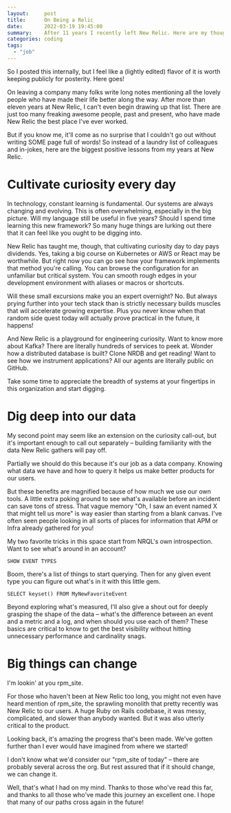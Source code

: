 ```yaml
---
layout:     post
title:      On Being a Relic
date:       2022-03-19 19:45:00
summary:    After 11 years I recently left New Relic. Here are my thoughts on the occasion.
categories: coding
tags:
  - "job"
---
```


So I posted this internally, but I feel like a (lightly edited) flavor of it is
worth keeping publicly for posterity. Here goes!

On leaving a company many folks write long notes mentioning all the lovely
people who have made their life better along the way. After more than eleven
years at New Relic, I can't even begin drawing up that list. There are just too
many freaking awesome people, past and present, who have made New Relic the
best place I've ever worked.

But if you know me, it'll come as no surprise that I couldn't go out without
writing SOME page full of words! So instead of a laundry list of colleagues and
in-jokes, here are the biggest positive lessons from my years at New Relic.

# Cultivate curiosity every day

In technology, constant learning is fundamental. Our systems are always
changing and evolving. This is often overwhelming, especially in the big
picture. Will my language still be useful in five years? Should I spend time
learning this new framework? So many huge things are lurking out there that it
can feel like you ought to be digging into.

New Relic has taught me, though, that cultivating curiosity day to day pays
dividends. Yes, taking a big course on Kubernetes or AWS or React may be
worthwhile. But right now you can go see how your framework implements that
method you're calling. You can browse the configuration for an unfamiliar but
critical system. You can smooth rough edges in your development environment
with aliases or macros or shortcuts.

Will these small excursions make you an expert overnight? No. But always prying
further into your tech stack than is strictly necessary builds muscles that
will accelerate growing expertise. Plus you never know when that random side
quest today will actually prove practical in the future, it happens!

And New Relic is a playground for engineering curiosity. Want to know more
about Kafka? There are literally hundreds of services to peek at. Wonder how a
distributed database is built? Clone NRDB and get reading! Want to see how we
instrument applications? All our agents are literally public on GitHub.

Take some time to appreciate the breadth of systems at your fingertips in this
organization and start digging.

# Dig deep into our data

My second point may seem like an extension on the curiosity call-out, but it's
important enough to call out separately – building familiarity with the data
New Relic gathers will pay off.

Partially we should do this because it's our job as a data company. Knowing
what data we have and how to query it helps us make better products for our
users.

But these benefits are magnified because of how much we use our own tools. A
little extra poking around to see what's available before an incident can save
tons of stress. That vague memory "Oh, I saw an event named X that might tell
us more" is way easier than starting from a blank canvas. I've often seen
people looking in all sorts of places for information that APM or Infra already
gathered for you!

My two favorite tricks in this space start from NRQL's own introspection. Want
to see what's around in an account?

```
SHOW EVENT TYPES
```

Boom, there's a list of things to start querying. Then for any given event type
you can figure out what's in it with this little gem.

```
SELECT keyset() FROM MyNewFavoriteEvent
```

Beyond exploring what's measured, I'll also give a shout out for deeply
grasping the shape of the data – what's the difference between an event and a
metric and a log, and when should you use each of them? These basics are
critical to know to get the best visibility without hitting unnecessary
performance and cardinality snags.

# Big things can change

I'm lookin' at you rpm_site.

For those who haven't been at New Relic too long, you might not even have heard
mention of rpm_site, the sprawling monolith that pretty recently was New Relic
to our users. A huge Ruby on Rails codebase, it was messy, complicated, and
slower than anybody wanted. But it was also utterly critical to the product.

Looking back, it's amazing the progress that's been made. We've gotten further
than I ever would have imagined from where we started!

I don't know what we'd consider our "rpm_site of today" – there are probably
several across the org. But rest assured that if it should change, we can
change it.


Well, that's what I had on my mind. Thanks to those who've read this far, and
thanks to all those who've made this journey an excellent one. I hope that many
of our paths cross again in the future!
